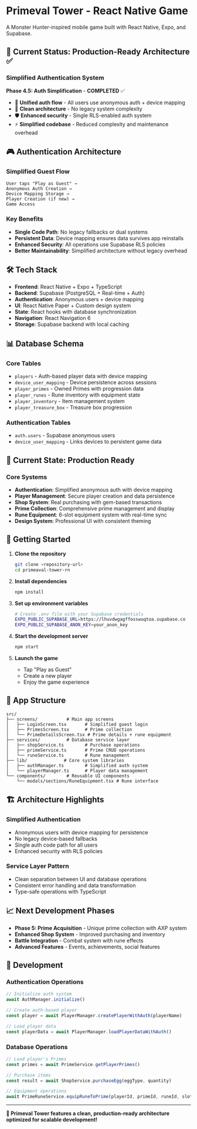 # Primeval Tower - React Native Game

A Monster Hunter-inspired mobile game built with React Native, Expo, and Supabase.

## 🚀 Current Status: Production-Ready Architecture ✅

### **Simplified Authentication System**

**Phase 4.5: Auth Simplification** - **COMPLETED** ✅
- 🔐 **Unified auth flow** - All users use anonymous auth + device mapping
- 🧹 **Clean architecture** - No legacy system complexity  
- 🛡️ **Enhanced security** - Single RLS-enabled auth system
- ⚡ **Simplified codebase** - Reduced complexity and maintenance overhead

## 🎮 Authentication Architecture

### **Simplified Guest Flow**
```
User taps "Play as Guest" → 
Anonymous Auth Creation → 
Device Mapping Storage → 
Player Creation (if new) → 
Game Access
```

### **Key Benefits**
- **Single Code Path**: No legacy fallbacks or dual systems
- **Persistent Data**: Device mapping ensures data survives app reinstalls
- **Enhanced Security**: All operations use Supabase RLS policies
- **Better Maintainability**: Simplified architecture without legacy overhead

## 🛠️ Tech Stack

- **Frontend**: React Native + Expo + TypeScript
- **Backend**: Supabase (PostgreSQL + Real-time + Auth)
- **Authentication**: Anonymous users + device mapping
- **UI**: React Native Paper + Custom design system
- **State**: React hooks with database synchronization
- **Navigation**: React Navigation 6
- **Storage**: Supabase backend with local caching

## 📊 Database Schema

### **Core Tables**
- `players` - Auth-based player data with device mapping
- `device_user_mapping` - Device persistence across sessions
- `player_primes` - Owned Primes with progression data
- `player_runes` - Rune inventory with equipment state
- `player_inventory` - Item management system
- `player_treasure_box` - Treasure box progression

### **Authentication Tables**
- `auth.users` - Supabase anonymous users
- `device_user_mapping` - Links devices to persistent game data

## 🎯 Current State: Production Ready

### **Core Systems**
- **Authentication**: Simplified anonymous auth with device mapping
- **Player Management**: Secure player creation and data persistence
- **Shop System**: Real purchasing with gem-based transactions
- **Prime Collection**: Comprehensive prime management and display
- **Rune Equipment**: 6-slot equipment system with real-time sync
- **Design System**: Professional UI with consistent theming

## 🚀 Getting Started

1. **Clone the repository**
   ```bash
   git clone <repository-url>
   cd primeaval-tower-rn
   ```

2. **Install dependencies**
   ```bash
   npm install
   ```

3. **Set up environment variables**
   ```bash
   # Create .env file with your Supabase credentials
   EXPO_PUBLIC_SUPABASE_URL=https://lhuvdwgagffosswuqtoa.supabase.co
   EXPO_PUBLIC_SUPABASE_ANON_KEY=your_anon_key
   ```

4. **Start the development server**
   ```bash
   npm start
   ```

5. **Launch the game**
   - Tap "Play as Guest"
   - Create a new player
   - Enjoy the game experience

## 📱 App Structure

```
src/
├── screens/           # Main app screens
│   ├── LoginScreen.tsx       # Simplified guest login
│   ├── PrimesScreen.tsx      # Prime collection
│   └── PrimeDetailsScreen.tsx # Prime details + rune equipment
├── services/          # Database service layer
│   ├── shopService.ts        # Purchase operations
│   ├── primeService.ts       # Prime CRUD operations  
│   └── runeService.ts        # Rune management
├── lib/              # Core system libraries
│   ├── authManager.ts        # Simplified auth system
│   └── playerManager.ts      # Player data management
└── components/        # Reusable UI components
    └── modals/sections/RuneEquipment.tsx # Rune interface
```

## 🏗️ Architecture Highlights

### **Simplified Authentication**
- Anonymous users with device mapping for persistence
- No legacy device-based fallbacks
- Single auth code path for all users
- Enhanced security with RLS policies

### **Service Layer Pattern**
- Clean separation between UI and database operations
- Consistent error handling and data transformation
- Type-safe operations with TypeScript

## 📈 Next Development Phases

- **Phase 5: Prime Acquisition** - Unique prime collection with AXP system
- **Enhanced Shop System** - Improved purchasing and inventory
- **Battle Integration** - Combat system with rune effects
- **Advanced Features** - Events, achievements, social features

## 🔧 Development

### **Authentication Operations**
```typescript
// Initialize auth system
await AuthManager.initialize()

// Create auth-based player
const player = await PlayerManager.createPlayerWithAuth(playerName)

// Load player data
const playerData = await PlayerManager.loadPlayerDataWithAuth()
```

### **Database Operations**
```typescript
// Load player's Primes
const primes = await PrimeService.getPlayerPrimes()

// Purchase items
const result = await ShopService.purchaseEgg(eggType, quantity)

// Equipment operations
await PrimeRuneService.equipRuneToPrime(playerId, primeId, runeId, slot)
```

---

**🎉 Primeval Tower features a clean, production-ready architecture optimized for scalable development!** 